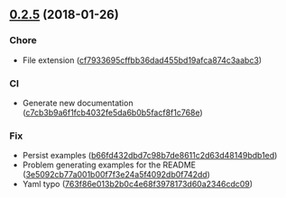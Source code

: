 <a name="0.2.5"></a>

## [0.2.5](https://github.com/AlejandroHerr/i2c-bus-promised/compare/227f54638ba1b6738e954ebf3488fd2c4c5fa076...v0.2.5) (2018-01-26)

### Chore

- File extension ([cf7933695cffbb36dad455bd19afca874c3aabc3](https://github.com/AlejandroHerr/i2c-bus-promised/commit/cf7933695cffbb36dad455bd19afca874c3aabc3))

### CI

- Generate new documentation ([c7cb3b9a6f1fcb4032fe5da6b0b5facf8f1c768e](https://github.com/AlejandroHerr/i2c-bus-promised/commit/c7cb3b9a6f1fcb4032fe5da6b0b5facf8f1c768e))

### Fix

- Persist examples ([b66fd432dbd7c98b7de8611c2d63d48149bdb1ed](https://github.com/AlejandroHerr/i2c-bus-promised/commit/b66fd432dbd7c98b7de8611c2d63d48149bdb1ed))
- Problem generating examples for the README ([3e5092cb77a001b00f7f3e24a5f4092db0f742dd](https://github.com/AlejandroHerr/i2c-bus-promised/commit/3e5092cb77a001b00f7f3e24a5f4092db0f742dd))
- Yaml typo ([763f86e013b2b0c4e68f3978173d60a2346cdc09](https://github.com/AlejandroHerr/i2c-bus-promised/commit/763f86e013b2b0c4e68f3978173d60a2346cdc09))
